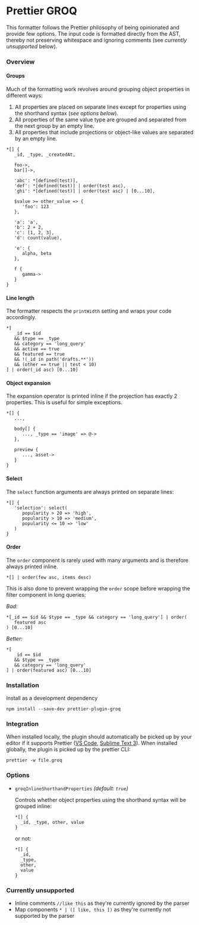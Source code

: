 # Prettier GROQ

This formatter follows the Prettier philosophy of being opinionated and provide few options. The input code is formatted directly from the AST, thereby not preserving whitespace and ignoring comments (see _currently unsupported_ below).

### Overview

#### Groups

Much of the formatting work revolves around grouping object properties in different ways:

1. All properties are placed on separate lines except for properties using the shorthand syntax (_see options below_).
2. All properties of the same value type are grouped and separated from the next group by an empty line.
3. All properties that include projections or object-like values are separated by an empty line.

```
*[] {
   _id, _type, _createdAt,

   foo->,
   bar[]->,

   'abc': *[defined(test)],
   'def': *[defined(test)] | order(test asc),
   'ghi': *[defined(test)] | order(test asc) | [0...10],

   $value >= other_value => {
      'foo': 123
   },

   'a': 'a',
   'b': 2 + 2,
   'c': [1, 2, 3],
   'd': count(value),

   'e': {
      alpha, beta
   },

   f {
      gamma->
   }
}
```

#### Line length

The formatter respects the `printWidth` setting and wraps your code accordingly.

```
*[
   _id == $id
   && $type == _type
   && category == 'long_query'
   && active == true
   && featured == true
   && !(_id in path('drafts.**'))
   && (other == true || test < 10)
] | order(_id asc) [0...10]
```

#### Object expansion

The expansion operator is printed inline if the projection has exactly 2 properties. This is useful for simple exceptions.

```
*[] {
   ...,

   body[] {
      ..., _type == 'image' => @->
   },

   preview {
      ..., asset->
   }
}
```

#### Select

The `select` function arguments are always printed on separate lines:

```
*[] {
   'selection': select(
      popularity > 20 => 'high',
      popularity > 10 => 'medium',
      popularity <= 10 => 'low'
   )
}
```

#### Order

The `order` component is rarely used with many arguments and is therefore always printed inline.

```
*[] | order(few asc, items desc)
```

This is also done to prevent wrapping the `order` scope before wrapping the filter component in long queries:

_Bad:_

```
*[_id == $id && $type == _type && category == 'long_query'] | order(
   featured asc
) [0...10]
```

_Better:_

```
*[
   _id == $id
   && $type == _type
   && category == 'long_query'
] | order(featured asc) [0...10]
```

### Installation

Install as a development dependency

```
npm install --save-dev prettier-plugin-groq
```

### Integration

When installed locally, the plugin should automatically be picked up by your editor if it supports Prettier ([VS Code](https://github.com/prettier/prettier-vscode), [Sublime Text 3](https://packagecontrol.io/packages/JsPrettier)). When installed globally, the plugin is picked up by the prettier CLI:

```
prettier -w file.groq
```

### Options

-  `groqInlineShorthandProperties` _(default: `true`)_

   Controls whether object properties using the shorthand syntax will be grouped inline:

   ```
   *[] {
     _id, _type, other, value
   }
   ```

   or not:

   ```
   *[] {
     _id,
     _type,
     other,
     value
   }
   ```

### Currently unsupported

-  Inline comments `//like this` as they're currently ignored by the parser
-  Map components `* | ([ like, this ])` as they're currently not supported by the parser
